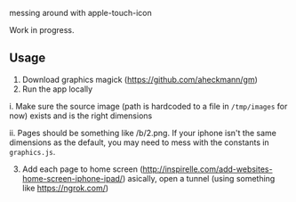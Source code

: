 messing around with apple-touch-icon

Work in progress.

## Usage
1. Download graphics magick (https://github.com/aheckmann/gm)
2. Run the app locally
  
  i. Make sure the source image (path is hardcoded to a file in `/tmp/images` for now) exists and is the right dimensions

ii. Pages should be something like /b/2.png. If your iphone isn't the same dimensions as the default, you may need to mess with the constants in `graphics.js`.

3. Add each page to home screen (http://inspirelle.com/add-websites-home-screen-iphone-ipad/)
asically, open a tunnel (using something like https://ngrok.com/) 
